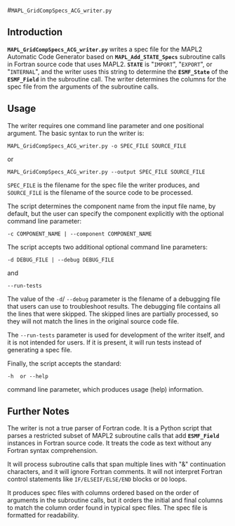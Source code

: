 #`MAPL_GridCompSpecs_ACG_writer.py`

## Introduction

**`MAPL_GridCompSpecs_ACG_writer.py`** writes a spec file for the MAPL2
Automatic Code Generator based on **`MAPL_Add_STATE_Specs`** subroutine calls
in Fortran source code that uses MAPL2. **`STATE`** is "`IMPORT`", "`EXPORT`",
or "`INTERNAL`", and the writer uses this string to determine the
**`ESMF_State`** of the **`ESMF_Field`** in the subroutine call. The writer
determines the columns for the spec file from the arguments of the subroutine
calls.

## Usage

The writer requires one command line parameter and one positional argument. The 
basic syntax to run the writer is:

    MAPL_GridCompSpecs_ACG_writer.py -o SPEC_FILE SOURCE_FILE
 
 or

    MAPL_GridCompSpecs_ACG_writer.py --output SPEC_FILE SOURCE_FILE

`SPEC_FILE` is the filename for the spec file the writer produces, and
`SOURCE_FILE` is the filename of the source code to be processed.

The script determines the component name from the input file name, by default,
but the user can specify the component explicitly with the optional command
line parameter:

    -c COMPONENT_NAME | --component COMPONENT_NAME

The script accepts two additional optional command line parameters:

    -d DEBUG_FILE | --debug DEBUG_FILE

and

    --run-tests

The value of the `-d`/ `--debug` parameter is the filename of a debugging file
that users can use to troubleshoot results.  The debugging file contains all
the lines that were skipped. The skipped lines are partially processed, so they
will not match the lines in the original source code file.

The `--run-tests` parameter is used for development of the writer itself, and
it is not intended for users.  If it is present, it will run tests instead of
generating a spec file.

Finally, the script accepts the standard:

    -h  or --help
   
command line parameter, which produces usage (help) information.

## Further Notes

The writer is not a true parser of Fortran code. It is a Python script that
parses a restricted subset of MAPL2 subroutine calls that add **`ESMF_Field`**
instances in Fortran source code.  It treats the code as text without any
Fortran syntax comprehension.

It will process subroutine calls that span multiple lines with "&" continuation
characters, and it will ignore Fortran comments. It will not interpret Fortran
control statements like `IF/ELSEIF/ELSE/END` blocks or `DO` loops. 

It produces spec files with columns ordered based on the order of arguments in
the subroutine calls, but it orders the initial and final columns to match the
column order found in typical spec files.  The spec file is formatted for
readability.
